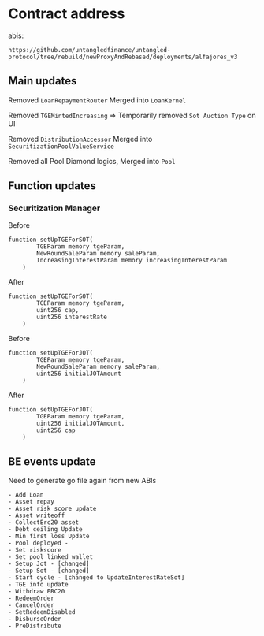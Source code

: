 # Contract address

abis:

```
https://github.com/untangledfinance/untangled-protocol/tree/rebuild/newProxyAndRebased/deployments/alfajores_v3
```

## Main updates

Removed
`LoanRepaymentRouter`
Merged into `LoanKernel`

Removed `TGEMintedIncreasing`
=> Temporarily removed `Sot Auction Type` on UI

Removed `DistributionAccessor` Merged into `SecuritizationPoolValueService`

Removed all Pool Diamond logics, Merged into `Pool`

## Function updates

### Securitization Manager

Before

```
function setUpTGEForSOT(
        TGEParam memory tgeParam,
        NewRoundSaleParam memory saleParam,
        IncreasingInterestParam memory increasingInterestParam
    )
```

After

```
function setUpTGEForSOT(
        TGEParam memory tgeParam,
        uint256 cap,
        uint256 interestRate
    )
```

Before

```
function setUpTGEForJOT(
        TGEParam memory tgeParam,
        NewRoundSaleParam memory saleParam,
        uint256 initialJOTAmount
    )
```

After

```
function setUpTGEForJOT(
        TGEParam memory tgeParam,
        uint256 initialJOTAmount,
        uint256 cap
    )
```

## BE events update

Need to generate go file again from new ABIs

```
- Add Loan
- Asset repay
- Asset risk score update
- Asset writeoff
- CollectErc20 asset
- Debt ceiling Update
- Min first loss Update
- Pool deployed -
- Set riskscore
- Set pool linked wallet
- Setup Jot - [changed]
- Setup Sot - [changed]
- Start cycle - [changed to UpdateInterestRateSot]
- TGE info update
- Withdraw ERC20
- RedeemOrder
- CancelOrder
- SetRedeemDisabled
- DisburseOrder
- PreDistribute
```
